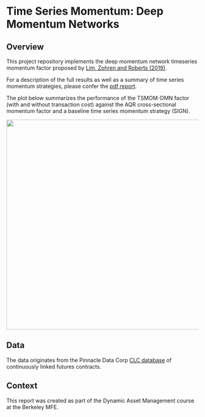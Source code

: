 # Time Series Momentum: Deep Momentum Networks

## Overview

This project repository implements the deep momentum network timeseries momentum factor proposed by [Lim, Zohren and Roberts (2019)](https://papers.ssrn.com/sol3/papers.cfm?abstract_id=3369195).

For a description of the full results as well as a summary of time series momentum strategies, please confer the [pdf report](https://github.com/maxlamberti/time-series-momentum/blob/master/Report.pdf). 

The plot below summarizes the performance of the TSMOM-DMN factor (with and without transaction cost) against the AQR cross-sectional momentum factor and a baseline time series momentum strategy (SIGN).

<img src="https://github.com/maxlamberti/time-series-momentum/blob/master/plots/comparison_price_log_series.png" width="550">

## Data

The data originates from the Pinnacle Data Corp [CLC database](https://pinnacledata2.com/clc.html) of continuously linked futures contracts.

## Context

This report was created as part of the Dynamic Asset Management course at the Berkeley MFE.

